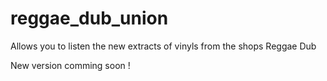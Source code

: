 # reggae_dub_union

Allows you to listen the new extracts of vinyls from the shops Reggae Dub

New version comming soon !